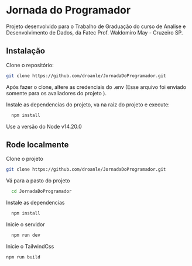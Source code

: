 
# Jornada do Programador

Projeto desenvolvido para o Trabalho de Graduação do curso de Analise e Desenvolvimento de Dados, da Fatec Prof. Waldomiro May - Cruzeiro SP.

## Instalação

Clone o repositório:
```bash
git clone https://github.com/droanle/JornadaDoProgramador.git
```

Após fazer o clone, altere as credenciais do .env
(Esse arquivo foi enviado somente para os avaliadores do projeto ).


Instale as dependencias do projeto, va na raiz do projeto e execute:
```bash
  npm install 
```

Use a versão do Node v14.20.0




    
## Rode localmente

Clone o projeto

```bash
git clone https://github.com/droanle/JornadaDoProgramador.git
```

Vá para a pasto do projeto

```bash
  cd JornadaDoProgramador
```

Instale as dependencias

```bash
  npm install
```

Inicie o servidor 

```bash
  npm run dev
```

Inicie o TailwindCss
```bash
npm run build
```

